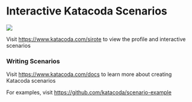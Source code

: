 # Interactive Katacoda Scenarios

[![](http://shields.katacoda.com/katacoda/sirote/count.svg)](https://www.katacoda.com/sirote "Get your profile on Katacoda.com")

Visit https://www.katacoda.com/sirote to view the profile and interactive scenarios

### Writing Scenarios
Visit https://www.katacoda.com/docs to learn more about creating Katacoda scenarios

For examples, visit https://github.com/katacoda/scenario-example
